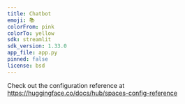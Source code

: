 ```yaml
---
title: Chatbot
emoji: 📚
colorFrom: pink
colorTo: yellow
sdk: streamlit
sdk_version: 1.33.0
app_file: app.py
pinned: false
license: bsd
---
```


Check out the configuration reference at https://huggingface.co/docs/hub/spaces-config-reference
